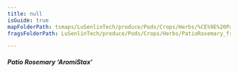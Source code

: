 ```yaml
---
title: null
isGuide: true
mapFolderPath: tsmaps/LuSenlinTech/produce/Pods/Crops/Herbs/%CE%9E%20PatioRosemary
fragsFolderPath: LuSenlinTech/produce/Pods/Crops/Herbs/PatioRosemary_frags

---
```



<!-- tsGuideRenderComment {"guide":{"id":"yGB2QW1DY","path":"LuSenlinTech/produce/Pods/Crops/Herbs","fragmentFolderPath":"LuSenlinTech/produce/Pods/Crops/Herbs/PatioRosemary_frags"},"fragment":{"id":"yGB2QW1DY","topLevelMapKey":"yAVGew01b7","mapKeyChain":"yAVGew01b7","guideID":"yGB2QW1CC","guidePath":"c:/GitHub/MuddySpud/MuddySpud.github.io/tsmaps/LuSenlinTech/produce/Pods/Crops/Herbs/PatioRosemary.tspod","chartKey":"yAVGew01b7","isLeaf":false,"options":[{"id":"yGB2Qh0HG","option":"AromiStax - a deeper dive","order":1,"isAncillary":true}]}} -->

##### Patio Rosemary ‘AromiStax’

